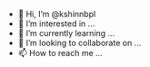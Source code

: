- 👋 Hi, I’m @kshinnbpl
- 👀 I’m interested in ...
- 🌱 I’m currently learning ...
- 💞️ I’m looking to collaborate on ...
- 📫 How to reach me ...

<!---
kshinnbpl/kshinnbpl is a ✨ special ✨ repository because its `README.md` (this file) appears on your GitHub profile.
You can click the Preview link to take a look at your changes.
--->
